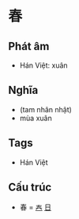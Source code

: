 # 春

## Phát âm
* Hán Việt: xuân

## Nghĩa
* (tam nhân nhật)
* mùa xuân

## Tags
* Hán Việt

## Cấu trúc
* 春 = [𡗗](𡗗.md) [日](日.md)

<script>window.HANZI_FIELD='春';</script>